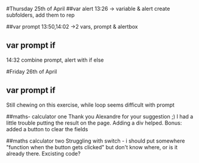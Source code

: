 #Thursday 25th of April
##var alert
13:26 -> variable & alert
create subfolders, add them to rep

##var prompt
13:50,14:02 ->2 vars, prompt & alertbox

## var prompt if
14:32 combine prompt, alert with if else

#Friday 26th of April
## var prompt if
Still chewing on this exercise, while loop seems difficult with prompt

##maths- calculator one
Thank you Alexandre for your suggestion ;) I had a little trouble putting the result on the page.
Adding a div helped.
Bonus: added a button to clear the fields

##maths calculator two 
Struggling with switch - i should put somewhere "function when the button gets clicked" but don't know where, or is it already there. Excisting code?
